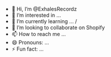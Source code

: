 - 👋 Hi, I’m @ExhalesRecordz
- 👀 I’m interested in ...
- 🌱 I’m currently learning ... /
- 💞️ I’m looking to collaborate on Shopify
- 📫 How to reach me ...
- 😄 Pronouns: ...
- ⚡ Fun fact: ...

<!---
ExhalesRecordz/ExhalesRecordz is a ✨ special ✨ repository because its `README.md` (this file) appears on your GitHub profile.
You can click the Preview link to take a look at your changes.
--->
